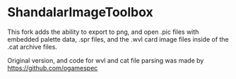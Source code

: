# ShandalarImageToolbox
This fork adds the ability to export to png, and open .pic files with embedded palette data, .spr files, and the .wvl card image files inside of the .cat archive files.

Original version, and code for wvl and cat file parsing was made by https://github.com/ogamespec
